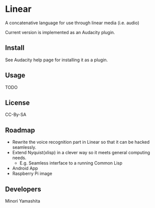 Linear
======

A concatenative language for use through linear media (i.e. audio)

Current version is implemented as an Audacity plugin.

Install
-------

See Audacity help page for installing it as a plugin.

Usage
-----

TODO

License
-------

CC-By-SA

Roadmap
-------

+ Rewrite the voice recognition part in Linear so that it can be hacked seamlessly.
+ Extend Nyquist(xlisp) in a clever way so it meets general computing needs.
  + E.g. Seamless interface to a running Common Lisp
+ Android App
+ Raspberry Pi image

Developers
----------

Minori Yamashita